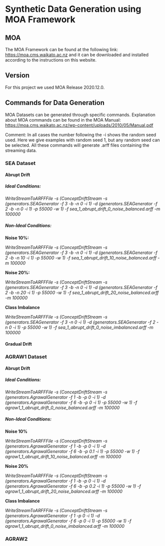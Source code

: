 # Synthetic Data Generation using MOA Framework

## MOA 

The MOA Framework can be found at the following link: https://moa.cms.waikato.ac.nz and it can be downloaded and installed according to the instructions on this website.

## Version

For this project we used MOA Release 2020.12.0.

## Commands for Data Generation

MOA Datasets can be generated through specific commands. Explanation about MOA commands can be found in the MOA Manual: https://moa.cms.waikato.ac.nz/wp-content/uploads/2010/05/Manual.pdf

Comment: In all cases the number following the -i shows the random seed used. Here we give examples with random seed 1, but any random seed can be selected. All these commands will generate .arff files containing the streaming data.

### SEA Dataset

#### Abrupt Drift

##### Ideal Conditions:

_WriteStreamToARFFFile -s (ConceptDriftStream -s (generators.SEAGenerator -f 3 -b -n 0 -i 1) -d (generators.SEAGenerator -f 2 -b -n 0 -i 1) -p 55000 -w 1) -f sea_1_abrupt_drift_0_noise_balanced.arff -m 100000_

##### Non-Ideal Conditions:

**Noise 10%:**

_WriteStreamToARFFFile -s (ConceptDriftStream -s (generators.SEAGenerator -f 3 -b -n 0 -i 1) -d (generators.SEAGenerator -f 2 -b -n 10 -i 1) -p 55000 -w 1) -f sea_1_abrupt_drift_10_noise_balanced.arff -m 100000_

**Noise 20%:**

_WriteStreamToARFFFile -s (ConceptDriftStream -s (generators.SEAGenerator -f 3 -b -n 0 -i 1) -d (generators.SEAGenerator -f 2 -b -n 20 -i 1) -p 55000 -w 1) -f sea_1_abrupt_drift_20_noise_balanced.arff -m 100000_

**Class Imbalance**

_WriteStreamToARFFFile -s (ConceptDriftStream -s (generators.SEAGenerator -f 3 -n 0 -i 1) -d (generators.SEAGenerator -f 2 -n 0 -i 1) -p 55000 -w 1) -f sea_1_abrupt_drift_0_noise_imbalanced.arff -m 100000_

#### Gradual Drift

### AGRAW1 Dataset

#### Abrupt Drift

##### Ideal Conditions:

_WriteStreamToARFFFile -s (ConceptDriftStream -s (generators.AgrawalGenerator -f 1 -b -p 0 -i 1) -d (generators.AgrawalGenerator -f 6 -b -p 0 -i 1) -p 55000 -w 1) -f agraw1_1_abrupt_drift_0_noise_balanced.arff -m 100000_

##### Non-Ideal Conditions:

**Noise 10%**

_WriteStreamToARFFFile -s (ConceptDriftStream -s (generators.AgrawalGenerator -f 1 -b -p 0 -i 1) -d (generators.AgrawalGenerator -f 6 -b -p 0.1 -i 1) -p 55000 -w 1) -f agraw1_1_abrupt_drift_10_noise_balanced.arff -m 100000_

**Noise 20%**

_WriteStreamToARFFFile -s (ConceptDriftStream -s (generators.AgrawalGenerator -f 1 -b -p 0 -i 1) -d (generators.AgrawalGenerator -f 6 -b -p 0.2 -i 1) -p 55000 -w 1) -f agraw1_1_abrupt_drift_20_noise_balanced.arff -m 100000_

**Class Imbalance**

_WriteStreamToARFFFile -s (ConceptDriftStream -s (generators.AgrawalGenerator -f 1 -p 0 -i 1) -d (generators.AgrawalGenerator -f 6 -p 0 -i 1) -p 55000 -w 1) -f agraw1_1_abrupt_drift_0_noise_imbalanced.arff -m 100000_

### AGRAW2
